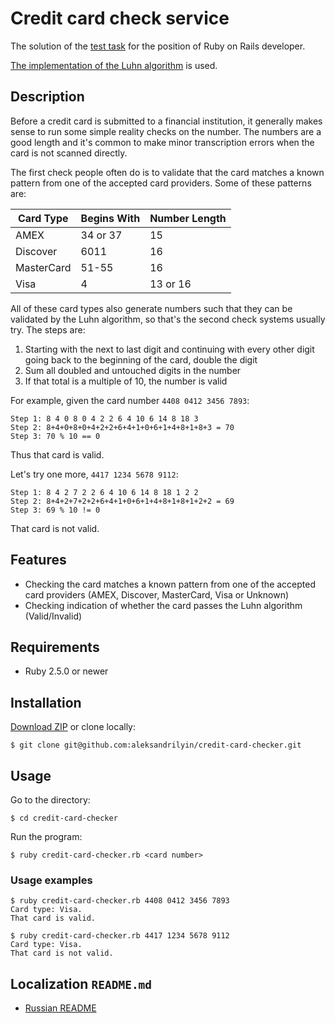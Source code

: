 # Credit card check service

The solution of the [test task](https://github.com/aristofun/webdevdao/blob/master/test_assignments/credit_card_checker.md) for the position of Ruby on Rails developer.

[The implementation of the Luhn algorithm](https://ru.wikibooks.org/wiki/Реализации_алгоритмов/Алгоритм_Луна) is used.

## Description

Before a credit card is submitted to a financial institution, it generally makes sense to run some simple reality checks on the number. The numbers are a good length and it's common to make minor transcription errors when the card is not scanned directly.

The first check people often do is to validate that the card matches a known pattern from one of the accepted card providers. Some of these patterns are:

| Card Type  | Begins With | Number Length |
| ---------- | ----------- | ------------- |
| AMEX       | 34 or 37    | 15            |
| Discover   | 6011        | 16            |
| MasterCard | 51-55       | 16            |
| Visa       | 4           | 13 or 16      |

All of these card types also generate numbers such that they can be validated by the Luhn algorithm, so that's the second check systems usually try. The steps are:

1. Starting with the next to last digit and continuing with every other digit going back to the beginning of the card, double the digit
2. Sum all doubled and untouched digits in the number
3. If that total is a multiple of 10, the number is valid

For example, given the card number `4408 0412 3456 7893`:

```
Step 1: 8 4 0 8 0 4 2 2 6 4 10 6 14 8 18 3
Step 2: 8+4+0+8+0+4+2+2+6+4+1+0+6+1+4+8+1+8+3 = 70
Step 3: 70 % 10 == 0
```

Thus that card is valid.

Let's try one more, `4417 1234 5678 9112`:

```
Step 1: 8 4 2 7 2 2 6 4 10 6 14 8 18 1 2 2
Step 2: 8+4+2+7+2+2+6+4+1+0+6+1+4+8+1+8+1+2+2 = 69
Step 3: 69 % 10 != 0
```

That card is not valid.

## Features

- Checking the card matches a known pattern from one of the accepted card providers (AMEX, Discover, MasterCard, Visa or Unknown)
- Checking indication of whether the card passes the Luhn algorithm (Valid/Invalid)

## Requirements

- Ruby 2.5.0 or newer

## Installation

[Download ZIP](https://github.com/aleksandrilyin/credit-card-checker/archive/master.zip) or clone locally:
```console
$ git clone git@github.com:aleksandrilyin/credit-card-checker.git
```

## Usage

Go to the directory:
```console
$ cd credit-card-checker
```

Run the program:
```console
$ ruby credit-card-checker.rb <card number>
```

### Usage examples

```console
$ ruby credit-card-checker.rb 4408 0412 3456 7893
Card type: Visa.
That card is valid.
```

```console
$ ruby credit-card-checker.rb 4417 1234 5678 9112
Card type: Visa.
That card is not valid.
```

## Localization `README.md`

- [Russian README](README_ru.md)
